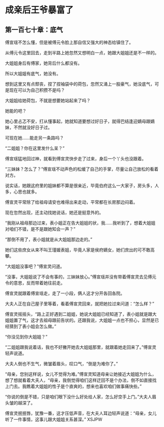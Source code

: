 # 成亲后王爷暴富了 
 ## 第一百七十章：底气
  傅宣瑶不怎么懂，但是被傅元令脸上那自信又强大的神态给镇住了。  
  
 从傅元令这里回去，走到半路上她忽然又想明白一点，她跟大姐姐还是不一样的。  
  
 大姐姐身后有傅家，她背后什么都没有。  
  
 所以大姐姐有底气，她没有。  
  
 想到这里又有点颓丧，捏了捏袖袋中的荷包，忽然又涌上一股豪气，她没底气，可是现在可以为自己积攒不是吗？  
  
 大姐姐给她荷包，不就是想要她站起来了吗？  
  
 她能的吧？  
  
 她心里忐忑不安，打从懂事起，她就知道要想过好日子，就得巴结逢迎嫡母跟嫡妹，不然就没好日子过。  
  
 可现在她……能走另一条路吗？  
  
 “二姐姐？你在这里发什么呆？”  
  
 傅宣瑶猛地回过神，就看到傅宣灵快步走了过来，身后一个丫头也没跟着。  
  
 “三妹妹？怎么了？”傅宣瑶不动声色的松缓了自己的手掌，尽量让自己放松的看着对方。  
  
 说实话，她跟这府里的姐妹都不算是很亲近，毕竟伯府这么一大家子，房头多，人多，心思也就多。  
  
 傅宣灵平常除了给祖母请安也难得出来走动，平常都在长房那边闷着。  
  
 现在忽然出现，还主动找她说话，她还是挺意外的。  
  
 “我刚从祖母那边过来，表小姐正在告大姐姐的状，我……我听到了，想着大姐姐对咱们不错，是不是跟她知会一声？”  
  
 “那倒不用了，表小姐就是从大姐姐那边走的。”  
  
 她们这些庶女从来不叫王瑾媛表姐，毕竟人家是侯府嫡女，她们庶出的可不敢高攀。  
  
 “大姐姐没事吧？”傅宣灵问道。  
  
 “没事，大姐姐说了不会有事的，三妹妹放心。”傅宣瑶并没有带着傅宣灵去见傅元令的意思，反而带着她往前走。  
  
 傅宣灵就跟着傅宣瑶走，走了一小段，俩人这才分开各回各院。  
  
 大夫人正在自己屋子里等着，看着傅宣灵回来，就把她拉过来问道：“怎么样？”  
  
 傅宣灵摇摇头，“路上正好遇到二姐姐，她说大姐姐已经知道了，表小姐就是跟大姐姐置了气，这才去祖母跟前告状的。还跟我说，大姐姐一点也不担心，显然是已经猜到了表小姐会怎么做。”  
  
 “你没见到你大姐姐？”  
  
 “二姐姐跟我说着话，我也不好撇开她去大姐姐那里，就跟着她走回来了。”傅宣灵轻声说道。  
  
 大夫人倒也不生气，微皱着眉头，叹口气，“倒是为难你了。”  
  
 “母亲，您别这样说，女儿不觉得为难。”傅宣灵知道母亲让她接近大姐姐为什么，想了想就看着大夫人，“母亲，我倒觉得咱们这样迂回不是个办法，倒不如直接找上门去。我瞧着大姐姐的性子是个直爽的，想来也喜欢咱们做事痛快些。”  
  
 “你说的倒是不错，只是咱们眼下没什么好处给人家，怎么好空手上门。”大夫人眉头皱的越深了。  
  
 傅宣灵抿抿唇，犹豫一番，这才压低声音，在大夫人耳边轻声说道：“母亲，女儿听了一件事情，这事儿跟大姐姐关系甚深。” 
XSJPW
